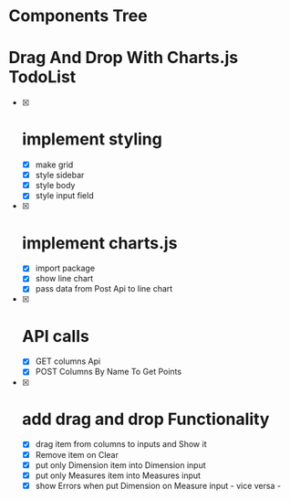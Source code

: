 # Components Tree

  <!-- <App>
    <SideBar />
    <MainBody> 
      ## BodyContextProvider 
        <InputsContainer>
          <InputTags />
        </InputsContainer>
        <ChartsContainer />
      ## BodyContextProvider
    </MainBody> 
  </App> -->

# Drag And Drop With Charts.js TodoList

- [x] # implement styling

  - [x] make grid
  - [x] style sidebar
  - [x] style body
  - [x] style input field

- [x] # implement charts.js

  - [x] import package
  - [x] show line chart
  - [x] pass data from Post Api to line chart

- [x] # API calls

  - [x] GET columns Api
  - [x] POST Columns By Name To Get Points

- [x] # add drag and drop Functionality
  - [x] drag item from columns to inputs and Show it
  - [x] Remove item on Clear
  - [x] put only Dimension item into Dimension input
  - [x] put only Measures item into Measures input
  - [x] show Errors when put Dimension on Measure input - vice versa -
